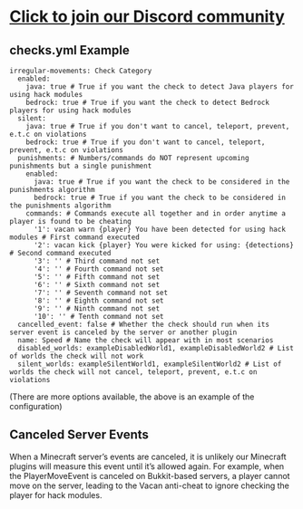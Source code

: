 # <a href="https://www.idealistic.ai/discord/vacan">Click to join our Discord community</a>

## checks.yml Example
```
irregular-movements: Check Category
  enabled:
    java: true # True if you want the check to detect Java players for using hack modules
    bedrock: true # True if you want the check to detect Bedrock players for using hack modules
  silent:
    java: true # True if you don't want to cancel, teleport, prevent, e.t.c on violations
    bedrock: true # True if you don't want to cancel, teleport, prevent, e.t.c on violations
  punishments: # Numbers/commands do NOT represent upcoming punishments but a single punishment
    enabled:
      java: true # True if you want the check to be considered in the punishments algorithm
      bedrock: true # True if you want the check to be considered in the punishments algorithm
    commands: # Commands execute all together and in order anytime a player is found to be cheating
      '1': vacan warn {player} You have been detected for using hack modules # First command executed
      '2': vacan kick {player} You were kicked for using: {detections} # Second command executed
      '3': '' # Third command not set
      '4': '' # Fourth command not set
      '5': '' # Fifth command not set
      '6': '' # Sixth command not set
      '7': '' # Seventh command not set
      '8': '' # Eighth command not set
      '9': '' # Ninth command not set
      '10': '' # Tenth command not set
  cancelled_event: false # Whether the check should run when its server event is canceled by the server or another plugin
  name: Speed # Name the check will appear with in most scenarios
  disabled_worlds: exampleDisabledWorld1, exampleDisabledWorld2 # List of worlds the check will not work
  silent_worlds: exampleSilentWorld1, exampleSilentWorld2 # List of worlds the check will not cancel, teleport, prevent, e.t.c on violations
```
(There are more options available, the above is an example of the configuration)
## Canceled Server Events
When a Minecraft server’s events are canceled, it is unlikely our Minecraft plugins will measure this event until it’s allowed again. For example, when the PlayerMoveEvent is canceled on Bukkit-based servers, a player cannot move on the server, leading to the Vacan anti-cheat to ignore checking the player for hack modules.
